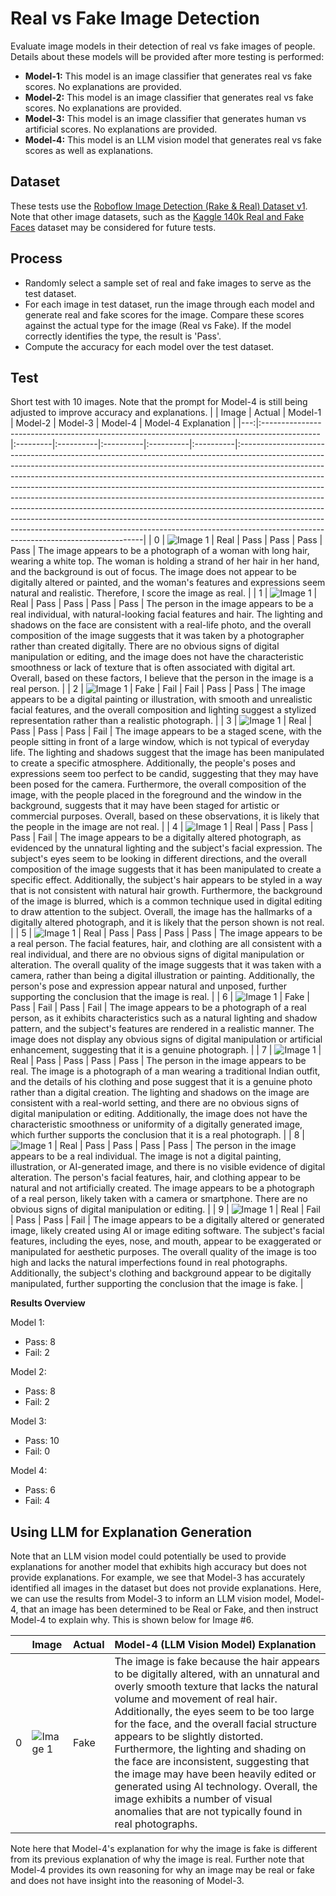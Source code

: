 # Real vs Fake Image Detection

Evaluate image models in their detection of real vs fake images of people. Details about these models will be provided after more testing is performed:

- **Model-1:** This model is an image classifier that generates real vs fake scores. No explanations are provided.
- **Model-2:** This model is an image classifier that generates real vs fake scores. No explanations are provided.
- **Model-3:** This model is an image classifier that generates human vs artificial scores. No explanations are provided.
- **Model-4:** This model is an LLM vision model that generates real vs fake scores as well as explanations.

## Dataset
These tests use the [Roboflow Image Detection (Rake & Real) Dataset v1](https://universe.roboflow.com/1-3wzs6/image-detection-fake-real/dataset/1). Note that other image datasets, such as the [Kaggle 140k Real and Fake Faces](https://www.kaggle.com/datasets/xhlulu/140k-real-and-fake-faces) dataset may be considered for future tests.

## Process
- Randomly select a sample set of real and fake images to serve as the test dataset.
- For each image in test dataset, run the image through each model and generate real and fake scores for the image. Compare these scores against the actual type for the image (Real vs Fake). If the model correctly identifies the type, the result is 'Pass'.
- Compute the accuracy for each model over the test dataset.

## Test
Short test with 10 images. Note that the prompt for Model-4 is still being adjusted to improve accuracy and explanations. 
|    | Image                                                                                    | Actual   | Model-1   | Model-2   | Model-3   | Model-4   | Model-4 Explanation                                                                                                                                                                                                                                                                                                                                                                                                                                                                                                                                                                                                                                                                                          |
|---:|:--------------------------------------------------------------------------------------------|:---------|:----------|:----------|:----------|:----------|:------------------------------------------------------------------------------------------------------------------------------------------------------------------------------------------------------------------------------------------------------------------------------------------------------------------------------------------------------------------------------------------------------------------------------------------------------------------------------------------------------------------------------------------------------------------------------------------------------------------------------------------------------------------------------------------------------|
|  0 | ![Image 1](./images/roboflow/image1.png)                                         | Real     | Pass      | Pass      | Pass      | Pass      | The image appears to be a photograph of a woman with long hair, wearing a white top. The woman is holding a strand of her hair in her hand, and the background is out of focus. The image does not appear to be digitally altered or painted, and the woman's features and expressions seem natural and realistic. Therefore, I score the image as real.                                                                                                                                                                                                                                                                                                                                              |
|  1 | ![Image 1](./images/roboflow/image2.png)                                            | Real     | Pass      | Pass      | Pass      | Pass      | The person in the image appears to be a real individual, with natural-looking facial features and hair. The lighting and shadows on the face are consistent with a real-life photo, and the overall composition of the image suggests that it was taken by a photographer rather than created digitally. There are no obvious signs of digital manipulation or editing, and the image does not have the characteristic smoothness or lack of texture that is often associated with digital art. Overall, based on these factors, I believe that the person in the image is a real person.                                                                                                             |
|  2 | ![Image 1](./images/roboflow/image3.png)                                            | Fake     | Fail      | Fail      | Pass      | Pass      | The image appears to be a digital painting or illustration, with smooth and unrealistic facial features, and the overall composition and lighting suggest a stylized representation rather than a realistic photograph.                                                                                                                                                                                                                                                                                                                                                                                                                                                                               |
|  3 | ![Image 1](./images/roboflow/image4.png)                                         | Real     | Pass      | Pass      | Pass      | Fail      | The image appears to be a staged scene, with the people sitting in front of a large window, which is not typical of everyday life. The lighting and shadows suggest that the image has been manipulated to create a specific atmosphere. Additionally, the people's poses and expressions seem too perfect to be candid, suggesting that they may have been posed for the camera. Furthermore, the overall composition of the image, with the people placed in the foreground and the window in the background, suggests that it may have been staged for artistic or commercial purposes. Overall, based on these observations, it is likely that the people in the image are not real.              |
|  4 | ![Image 1](./images/roboflow/image5.png) | Real     | Pass      | Pass      | Pass      | Fail      | The image appears to be a digitally altered photograph, as evidenced by the unnatural lighting and the subject's facial expression. The subject's eyes seem to be looking in different directions, and the overall composition of the image suggests that it has been manipulated to create a specific effect. Additionally, the subject's hair appears to be styled in a way that is not consistent with natural hair growth. Furthermore, the background of the image is blurred, which is a common technique used in digital editing to draw attention to the subject. Overall, the image has the hallmarks of a digitally altered photograph, and it is likely that the person shown is not real. |
|  5 | ![Image 1](./images/roboflow/image6.png)                                             | Real     | Pass      | Pass      | Pass      | Pass      | The image appears to be a real person. The facial features, hair, and clothing are all consistent with a real individual, and there are no obvious signs of digital manipulation or alteration. The overall quality of the image suggests that it was taken with a camera, rather than being a digital illustration or painting. Additionally, the person's pose and expression appear natural and unposed, further supporting the conclusion that the image is real.                                                                                                                                                                                                                                 |
|  6 | ![Image 1](./images/roboflow/image7.png)                                              | Fake     | Pass      | Fail      | Pass      | Fail      | The image appears to be a photograph of a real person, as it exhibits characteristics such as a natural lighting and shadow pattern, and the subject's features are rendered in a realistic manner. The image does not display any obvious signs of digital manipulation or artificial enhancement, suggesting that it is a genuine photograph.                                                                                                                                                                                                                                                                                                                                                       |
|  7 | ![Image 1](./images/roboflow/image8.png)                                             | Real     | Pass      | Pass      | Pass      | Pass      | The person in the image appears to be real. The image is a photograph of a man wearing a traditional Indian outfit, and the details of his clothing and pose suggest that it is a genuine photo rather than a digital creation. The lighting and shadows on the image are consistent with a real-world setting, and there are no obvious signs of digital manipulation or editing. Additionally, the image does not have the characteristic smoothness or uniformity of a digitally generated image, which further supports the conclusion that it is a real photograph.                                                                                                                              |
|  8 | ![Image 1](./images/roboflow/image9.png)                                             | Real     | Pass      | Pass      | Pass      | Pass      | The person in the image appears to be a real individual. The image is not a digital painting, illustration, or AI-generated image, and there is no visible evidence of digital alteration. The person's facial features, hair, and clothing appear to be natural and not artificially created. The image appears to be a photograph of a real person, likely taken with a camera or smartphone. There are no obvious signs of digital manipulation or editing.                                                                                                                                                                                                                                        |
|  9 | ![Image 1](./images/roboflow/image10.png)                                        | Real     | Fail      | Pass      | Pass      | Fail      | The image appears to be a digitally altered or generated image, likely created using AI or image editing software. The subject's facial features, including the eyes, nose, and mouth, appear to be exaggerated or manipulated for aesthetic purposes. The overall quality of the image is too high and lacks the natural imperfections found in real photographs. Additionally, the subject's clothing and background appear to be digitally manipulated, further supporting the conclusion that the image is fake.                                                                                                                                                                                  |



**Results Overview**

Model 1:
- Pass:    8
- Fail:    2

Model 2:
- Pass:    8
- Fail:    2

Model 3:
- Pass:    10
- Fail:    0

Model 4:
- Pass:    6
- Fail:    4

## Using LLM for Explanation Generation

Note that an LLM vision model could potentially be used to provide explanations for another model that exhibits high accuracy but does not provide explanations. For example, we see that Model-3 has accurately identified all images in the dataset but does not provide explanations. Here, we can use the results from Model-3 to inform an LLM vision model, Model-4, that an image has been determined to be Real or Fake, and then instruct Model-4 to explain why. This is shown below for Image #6.

|    | Image                                                        | Actual   | Model-4 (LLM Vision Model) Explanation                                                                                                                                                                                                                                                                                                                                                                                                                                                                                                                                                                      |
|---:|:----------------------------------------------------------------|:---------|:------------------------------------------------------------------------------------------------------------------------------------------------------------------------------------------------------------------------------------------------------------------------------------------------------------------------------------------------------------------------------------------------------------------------------------------------------------------------------------------------------------------------------------------------------------------------------|
|  0 | ![Image 1](./images/roboflow/image7.png) | Fake     | The image is fake because the hair appears to be digitally altered, with an unnatural and overly smooth texture that lacks the natural volume and movement of real hair. Additionally, the eyes seem to be too large for the face, and the overall facial structure appears to be slightly distorted. Furthermore, the lighting and shading on the face are inconsistent, suggesting that the image may have been heavily edited or generated using AI technology. Overall, the image exhibits a number of visual anomalies that are not typically found in real photographs. |

Note here that Model-4's explanation for why the image is fake is different from its previous explanation of why the image is real. Further note that Model-4 provides its own reasoning for why an image may be real or fake and does not have insight into the reasoning of Model-3.  
